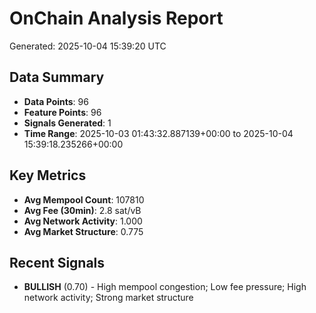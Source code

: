 # OnChain Analysis Report
Generated: 2025-10-04 15:39:20 UTC

## Data Summary
- **Data Points**: 96
- **Feature Points**: 96
- **Signals Generated**: 1
- **Time Range**: 2025-10-03 01:43:32.887139+00:00 to 2025-10-04 15:39:18.235266+00:00

## Key Metrics
- **Avg Mempool Count**: 107810
- **Avg Fee (30min)**: 2.8 sat/vB
- **Avg Network Activity**: 1.000
- **Avg Market Structure**: 0.775

## Recent Signals
- **BULLISH** (0.70) - High mempool congestion; Low fee pressure; High network activity; Strong market structure
